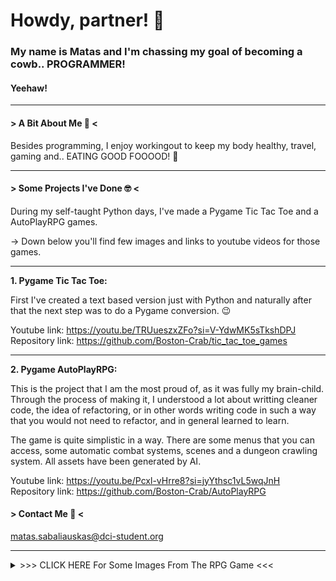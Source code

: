 # Howdy, partner! :cowboy_hat_face:

### My name is Matas and I'm chassing my goal of becoming a cowb.. PROGRAMMER!
#### Yeehaw!
___
#### > A Bit About Me :disguised_face: <

Besides programming, I enjoy workingout to keep my body healthy, travel, gaming and.. EATING
GOOD FOOOOD! :hand_over_mouth:

___
#### > Some Projects I've Done :nerd_face: <


During my self-taught Python days, I've made a Pygame Tic Tac Toe and a AutoPlayRPG games.

-> Down below you'll find few images and links to youtube videos for those games.
___
**1. Pygame Tic Tac Toe:**
   
   First I've created a text based version just with Python and naturally after that the next step
   was to do a Pygame conversion. :wink:

   Youtube link:
       https://youtu.be/TRUueszxZFo?si=V-YdwMK5sTkshDPJ
   Repository link:
      https://github.com/Boston-Crab/tic_tac_toe_games
___
**2. Pygame AutoPlayRPG:**

   This is the project that I am the most proud of, as it was fully my brain-child.
   Through the process of making it, I understood a lot about writting cleaner code,
   the idea of refactoring, or in other words writing code in such a way that you would
   not need to refactor, and in general learned to learn.

   The game is quite simplistic in a way. There are some menus that you can access, some
   automatic combat systems, scenes and a dungeon crawling system. All assets have been
   generated by AI.

   Youtube link:
       https://youtu.be/Pcxl-vHrre8?si=jyYthsc1vL5wqJnH
   Repository link:
      https://github.com/Boston-Crab/AutoPlayRPG

#### > Contact Me 💬 <

matas.sabaliauskas@dci-student.org

___
<details>
<summary>>>> CLICK HERE For Some Images From The RPG Game <<<</summary>
   <img src="https://github.com/Boston-Crab/Boston-Crab/blob/main/assets/imgs/0.png"
     alt="Avatar"
     style="float: left; margin-right: 5px;"
   width="200"
   height="400"/>
   <img src="https://github.com/Boston-Crab/Boston-Crab/blob/main/assets/imgs/1.png"
     alt="Avatar"
     style="float: left; margin-right: 5px;"
   width="200"
   height="400"/>
   <img src="https://github.com/Boston-Crab/Boston-Crab/blob/main/assets/imgs/2.png"
     alt="Avatar"
     style="float: left; margin-right: 5px;"
   width="200"
   height="400"/>
   <img src="https://github.com/Boston-Crab/Boston-Crab/blob/main/assets/imgs/4.png"
     alt="Avatar"
     style="float: left; margin-right: 5px;"
   width="200"
   height="400"/>
</details>
<!--
**Boston-Crab/Boston-Crab** is a ✨ _special_ ✨ repository because its `README.md` (this file) appears on your GitHub profile.

Here are some ideas to get you started:

- 🔭 I’m currently working on ...
- 🌱 I’m currently learning ...
- 👯 I’m looking to collaborate on ...
- 🤔 I’m looking for help with ...
- 💬 Ask me about ...
- 📫 How to reach me: ...
- 😄 Pronouns: ...
- ⚡ Fun fact: ...
-->
